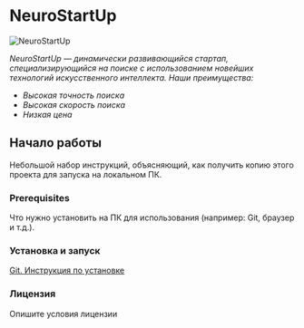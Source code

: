 # NeuroStartUp

![NeuroStartUp](./img/neurostartup.png)

*NeuroStartUp — динамически развивающийся стартап, специализирующийся на поиске с использованием новейших технологий искусственного интеллекта. Наши преимущества:*
* *Высокая точность поиска*
* *Высокая скорость поиска*
* *Низкая цена*

## Начало работы

Небольшой набор инструкций, объясняющий, как получить копию этого проекта для запуска на локальном ПК.

### Prerequisites

Что нужно установить на ПК для использования (например: Git, браузер и т.д.).

### Установка и запуск

[Git. Инструкция по установке](https://github.com/netology-code/guides/tree/master/git)

### Лицензия

Опишите условия лицензии 